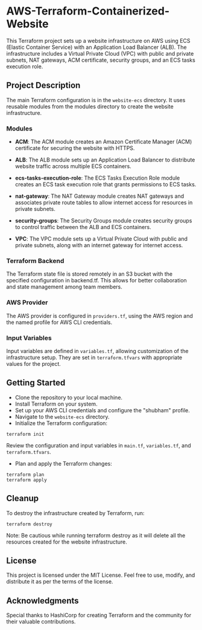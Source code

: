 # AWS-Terraform-Containerized-Website

This Terraform project sets up a website infrastructure on AWS using ECS (Elastic Container Service) with an Application Load Balancer (ALB). The infrastructure includes a Virtual Private Cloud (VPC) with public and private subnets, NAT gateways, ACM certificate, security groups, and an ECS tasks execution role.

## Project Description
The main Terraform configuration is in the `website-ecs` directory. It uses reusable modules from the modules directory to create the website infrastructure.

### Modules
- **ACM**: The ACM module creates an Amazon Certificate Manager (ACM) certificate for securing the website with HTTPS.

- **ALB**: The ALB module sets up an Application Load Balancer to distribute website traffic across multiple ECS containers.

- **ecs-tasks-execution-role**: The ECS Tasks Execution Role module creates an ECS task execution role that grants permissions to ECS tasks.

- **nat-gateway**: The NAT Gateway module creates NAT gateways and associates private route tables to allow internet access for resources in private subnets.

- **security-groups**: The Security Groups module creates security groups to control traffic between the ALB and ECS containers.

- **VPC**: The VPC module sets up a Virtual Private Cloud with public and private subnets, along with an internet gateway for internet access.

### Terraform Backend
The Terraform state file is stored remotely in an S3 bucket with the specified configuration in backend.tf. This allows for better collaboration and state management among team members.

### AWS Provider
The AWS provider is configured in `providers.tf`, using the AWS region and the named profile for AWS CLI credentials.

### Input Variables
Input variables are defined in `variables.tf`, allowing customization of the infrastructure setup. They are set in `terraform.tfvars` with appropriate values for the project.

## Getting Started
- Clone the repository to your local machine.
- Install Terraform on your system.
- Set up your AWS CLI credentials and configure the "shubham" profile.
- Navigate to the `website-ecs` directory.
- Initialize the Terraform configuration:
```
terraform init
```
Review the configuration and input variables in `main.tf`, `variables.tf`, and `terraform.tfvars`.

- Plan and apply the Terraform changes:
```
terraform plan
terraform apply
```
## Cleanup
To destroy the infrastructure created by Terraform, run:

```
terraform destroy
```
Note: Be cautious while running terraform destroy as it will delete all the resources created for the website infrastructure.

## License
This project is licensed under the MIT License. Feel free to use, modify, and distribute it as per the terms of the license.

## Acknowledgments
Special thanks to HashiCorp for creating Terraform and the community for their valuable contributions.
